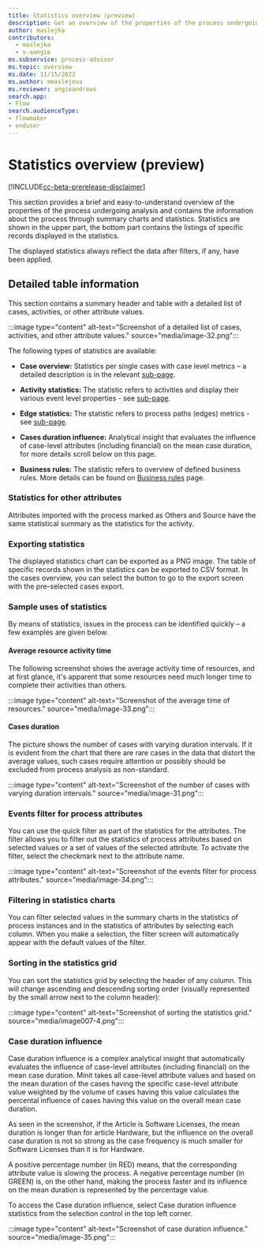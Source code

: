 ```yaml
---
title: Statistics overview (preview)
description: Get an overview of the properties of the process undergoing analysis in the Minit desktop application in process advisor.
author: maslejka
contributors:
  - maslejka
  - v-aangie
ms.subservice: process-advisor
ms.topic: overview
ms.date: 11/15/2022
ms.author: mmaslejova
ms.reviewer: angieandrews
search.app:
- Flow
search.audienceType:
- flowmaker
- enduser
---
```


# Statistics overview (preview)

[!INCLUDE[cc-beta-prerelease-disclaimer](../includes/cc-beta-prerelease-disclaimer.md)]

This section provides a brief and easy-to-understand overview of the properties of the process undergoing analysis and contains the information about the process through summary charts and statistics. Statistics are shown in the upper part, the bottom part contains the listings of specific records displayed in the statistics.

The displayed statistics always reflect the data after filters, if any, have been applied.

## Detailed table information

This section contains a summary header and table with a detailed list of cases, activities, or other attribute values.

:::image type="content" alt-text="Screenshot of a detailed list of cases, activities, and other attribute values." source="media/image-32.png":::

The following types of statistics are available:

- **Case overview:** Statistics per single cases with case level metrics – a detailed description is in the relevant [sub-page](case-overview-statistics.md).

- **Activity statistics:** The statistic refers to activities and display their various event level properties - see [sub-page](activities-event-level-statistics.md).

- **Edge statistics:** The statistic refers to process paths (edges) metrics - see [sub-page](edge-statistics.md).

- **Cases duration influence:** Analytical insight that evaluates the influence of case-level attributes (including financial) on the mean case duration, for more details scroll below on this page.

- **Business rules:** The statistic refers to overview of defined business rules. More details can be found on [Business rules](business-rules.md) page.

### Statistics for other attributes

Attributes imported with the process marked as Others and Source have the same statistical summary as the statistics for the activity.

### Exporting statistics

The displayed statistics chart can be exported as a PNG image. The table of specific records shown in the statistics can be exported to CSV format. In the cases overview, you can select the button to go to the export screen with the pre-selected cases export.

### Sample uses of statistics

By means of statistics, issues in the process can be identified quickly – a few examples are given below.

#### Average resource activity time

The following screenshot shows the average activity time of resources, and at first glance, it's apparent that some resources need much longer time to complete their activities than others.

:::image type="content" alt-text="Screenshot of the average time of resources." source="media/image-33.png":::

#### Cases duration

The picture shows the number of cases with varying duration intervals. If it is evident from the chart that there are rare cases in the data that distort the average values, such cases require attention or possibly should be excluded from process analysis as non-standard.

:::image type="content" alt-text="Screenshot of the number of cases with varying duration intervals." source="media/image-31.png":::

### Events filter for process attributes

You can use the quick filter as part of the statistics for the attributes. The filter allows you to filter out the statistics of process attributes based on selected values or a set of values of the selected attribute. To activate the filter, select the checkmark next to the attribute name.

:::image type="content" alt-text="Screenshot of the events filter for process attributes." source="media/image-34.png":::

### Filtering in statistics charts

You can filter selected values in the summary charts in the statistics of process instances and in the statistics of attributes by selecting each column. When you make a selection, the filter screen will automatically appear with the default values of the filter.

### Sorting in the statistics grid

You can sort the statistics grid by selecting the header of any column. This will change ascending and descending sorting order (visually represented by the small arrow next to the column header):

:::image type="content" alt-text="Screenshot of sorting the statistics grid." source="media/image007-4.png":::

### Case duration influence

Case duration influence is a complex analytical insight that automatically evaluates the influence of case-level attributes (including financial) on the mean case duration. Minit takes all case-level attribute values and based on the mean duration of the cases having the specific case-level attribute value weighted by the volume of cases having this value calculates the percental influence of cases having this value on the overall mean case duration.

As seen in the screenshot, if the Article is Software Licenses, the mean duration is longer than for article Hardware, but the influence on the overall case duration is not so strong as the case frequency is much smaller for Software Licenses than it is for Hardware.

A positive percentage number (in RED) means, that the corresponding attribute value is slowing the process. A negative percentage number (in GREEN) is, on the other hand, making the process faster and its influence on the mean duration is represented by the percentage value.

To access the Case duration influence, select Case duration influence statistics from the selection control in the top left corner.

:::image type="content" alt-text="Screenshot of case duration influence." source="media/image-35.png":::
